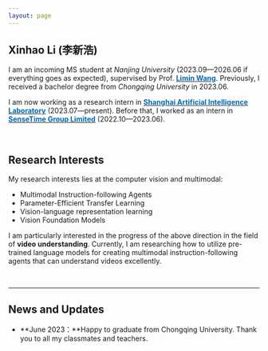 ```yaml
---
layout: page
---
```


## Xinhao Li (李新浩)

<!-- <img src="https://leexinhao.github.io/xinhaoli.jpg" class="floatpic" width="360" height="480"> -->

I am an incoming MS student at *Nanjing University* (2023.09—2026.06 if everything goes as expected), supervised by Prof. [<font color="#006ab1">**Limin Wang**</font>](https://scholar.google.com.hk/citations?user=HEuN8PcAAAAJ&hl=zh-CN&oi=ao). Previously, I received a bachelor degree from *Chongqing University* in 2023.06.

I am now working as a research intern in [<font color="#006ab1">**Shanghai Artificial Intelligence Laboratory**</font>](https://www.shlab.org.cn/) (2023.07—present). Before that, I worked as an intern in  [<font color="#006ab1">**SenseTime Group Limited**</font>](https://www.sensetime.com) (2022.10—2023.06).

<br>

<!-- ## Academic Background

**<font color='red'>[Highlight]</font> I am looking for PhD to start in 2025 Fall. Contact me if you have any leads!** [talk with me](https://calendly.com/lancecai/meet-with-lance)

- **Sep 2020 - June 2024:** Fuzhou University (BEng)
- **Sep 2020 - May 2024:** Maynooth University (BSc)
- **June 2022 - Nov 2022:** Cambridge University (Intern)

<br>

--- -->

## Research Interests

My research interests lies at the computer vision and multimodal:

- Multimodal Instruction-following Agents
- Parameter-Efficient Transfer Learning
- Vision-language representation learning
- Vision Foundation Models

I am particularly interested in the progress of the above direction in the field of **video understanding**. Currently, I am researching how to utilize pre-trained language models for creating multimodal instruction-following agents that can understand videos excellently.


<br>

---

## News and Updates

- **June 2023：**Happy to graduate from Chongqing University. Thank you to all my classmates and teachers.

<br>
